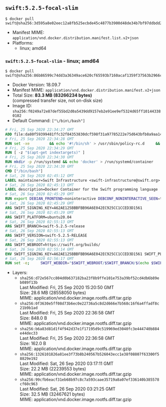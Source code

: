 ## `swift:5.2.5-focal-slim`

```console
$ docker pull swift@sha256:3d595a8e02eec12a8fb525ecbde45c4877b3900d48de34b7bf97ddbdd238e78f
```

-	Manifest MIME: `application/vnd.docker.distribution.manifest.list.v2+json`
-	Platforms:
	-	linux; amd64

### `swift:5.2.5-focal-slim` - linux; amd64

```console
$ docker pull swift@sha256:86b86599c74dd3a36349ace620cf65593b7160acaf1359f37563b2966c2efaa6
```

-	Docker Version: 18.09.7
-	Manifest MIME: `application/vnd.docker.distribution.manifest.v2+json`
-	Total Size: **83.3 MB (83266234 bytes)**  
	(compressed transfer size, not on-disk size)
-	Image ID: `sha256:f0249a72e87def55bd2d0a5439dd9157eb2e91ee9ef5324d65ff101443380102`
-	Default Command: `["\/bin\/bash"]`

```dockerfile
# Fri, 25 Sep 2020 22:34:27 GMT
ADD file:da80f59399481ffc32f84353830dcf598f31a97785222e75d643bfb8a9aa14e7 in / 
# Fri, 25 Sep 2020 22:34:28 GMT
RUN set -xe 		&& echo '#!/bin/sh' > /usr/sbin/policy-rc.d 	&& echo 'exit 101' >> /usr/sbin/policy-rc.d 	&& chmod +x /usr/sbin/policy-rc.d 		&& dpkg-divert --local --rename --add /sbin/initctl 	&& cp -a /usr/sbin/policy-rc.d /sbin/initctl 	&& sed -i 's/^exit.*/exit 0/' /sbin/initctl 		&& echo 'force-unsafe-io' > /etc/dpkg/dpkg.cfg.d/docker-apt-speedup 		&& echo 'DPkg::Post-Invoke { "rm -f /var/cache/apt/archives/*.deb /var/cache/apt/archives/partial/*.deb /var/cache/apt/*.bin || true"; };' > /etc/apt/apt.conf.d/docker-clean 	&& echo 'APT::Update::Post-Invoke { "rm -f /var/cache/apt/archives/*.deb /var/cache/apt/archives/partial/*.deb /var/cache/apt/*.bin || true"; };' >> /etc/apt/apt.conf.d/docker-clean 	&& echo 'Dir::Cache::pkgcache ""; Dir::Cache::srcpkgcache "";' >> /etc/apt/apt.conf.d/docker-clean 		&& echo 'Acquire::Languages "none";' > /etc/apt/apt.conf.d/docker-no-languages 		&& echo 'Acquire::GzipIndexes "true"; Acquire::CompressionTypes::Order:: "gz";' > /etc/apt/apt.conf.d/docker-gzip-indexes 		&& echo 'Apt::AutoRemove::SuggestsImportant "false";' > /etc/apt/apt.conf.d/docker-autoremove-suggests
# Fri, 25 Sep 2020 22:34:29 GMT
RUN [ -z "$(apt-get indextargets)" ]
# Fri, 25 Sep 2020 22:34:30 GMT
RUN mkdir -p /run/systemd && echo 'docker' > /run/systemd/container
# Fri, 25 Sep 2020 22:34:30 GMT
CMD ["/bin/bash"]
# Sat, 26 Sep 2020 02:45:12 GMT
LABEL maintainer=Swift Infrastructure <swift-infrastructure@swift.org>
# Sat, 26 Sep 2020 02:45:13 GMT
LABEL description=Docker Container for the Swift programming language
# Sat, 26 Sep 2020 02:45:29 GMT
RUN export DEBIAN_FRONTEND=noninteractive DEBCONF_NONINTERACTIVE_SEEN=true && apt-get -q update &&     apt-get -q install -y     libcurl4     libxml2     tzdata     && rm -r /var/lib/apt/lists/*
# Sat, 26 Sep 2020 02:45:29 GMT
ARG SWIFT_SIGNING_KEY=A62AE125BBBFBB96A6E042EC925CC1CCED3D1561
# Sat, 26 Sep 2020 02:45:29 GMT
ARG SWIFT_PLATFORM=ubuntu20.04
# Sat, 26 Sep 2020 02:55:13 GMT
ARG SWIFT_BRANCH=swift-5.2.5-release
# Sat, 26 Sep 2020 02:55:13 GMT
ARG SWIFT_VERSION=swift-5.2.5-RELEASE
# Sat, 26 Sep 2020 02:55:13 GMT
ARG SWIFT_WEBROOT=https://swift.org/builds/
# Sat, 26 Sep 2020 02:55:14 GMT
ENV SWIFT_SIGNING_KEY=A62AE125BBBFBB96A6E042EC925CC1CCED3D1561 SWIFT_PLATFORM=ubuntu20.04 SWIFT_BRANCH=swift-5.2.5-release SWIFT_VERSION=swift-5.2.5-RELEASE SWIFT_WEBROOT=https://swift.org/builds/
# Sat, 26 Sep 2020 02:56:17 GMT
RUN set -e;     SWIFT_WEBDIR="$SWIFT_WEBROOT/$SWIFT_BRANCH/$(echo $SWIFT_PLATFORM | tr -d .)/"     && SWIFT_BIN_URL="$SWIFT_WEBDIR/$SWIFT_VERSION/$SWIFT_VERSION-$SWIFT_PLATFORM.tar.gz"     && SWIFT_SIG_URL="$SWIFT_BIN_URL.sig"     && export DEBIAN_FRONTEND=noninteractive     && apt-get -q update && apt-get -q install -y curl gnupg && rm -rf /var/lib/apt/lists/*     && export GNUPGHOME="$(mktemp -d)"     && curl -fsSL "$SWIFT_BIN_URL" -o swift.tar.gz "$SWIFT_SIG_URL" -o swift.tar.gz.sig     && gpg --batch --quiet --keyserver ha.pool.sks-keyservers.net --recv-keys "$SWIFT_SIGNING_KEY"     && gpg --batch --verify swift.tar.gz.sig swift.tar.gz     && tar -xzf swift.tar.gz --directory / --strip-components=1 $SWIFT_VERSION-$SWIFT_PLATFORM/usr/lib/swift/linux     && chmod -R o+r /usr/lib/swift     && rm -rf "$GNUPGHOME" swift.tar.gz.sig swift.tar.gz     && apt-get purge --auto-remove -y curl gnupg
```

-	Layers:
	-	`sha256:d72e567cc804d0b637182ba23f8b9ffe101e753a39bf52cd4db6b89eb089f13b`  
		Last Modified: Fri, 25 Sep 2020 15:20:50 GMT  
		Size: 28.6 MB (28558050 bytes)  
		MIME: application/vnd.docker.image.rootfs.diff.tar.gzip
	-	`sha256:0f3630e5ff08d73b6ec0e22736a5c8d2d666e7b568c16f6a4ffadf8c21b9b1ad`  
		Last Modified: Fri, 25 Sep 2020 22:36:58 GMT  
		Size: 848.0 B  
		MIME: application/vnd.docker.image.rootfs.diff.tar.gzip
	-	`sha256:b6a83d81d1f4f942d37e1f17195d9c519969ed3040fc3e444740b884e44dec33`  
		Last Modified: Fri, 25 Sep 2020 22:36:58 GMT  
		Size: 162.0 B  
		MIME: application/vnd.docker.image.rootfs.diff.tar.gzip
	-	`sha256:1326101826a81ee3f73b8b240567b526043ecc1e38f08807f63300f58829e192`  
		Last Modified: Sat, 26 Sep 2020 03:17:11 GMT  
		Size: 22.2 MB (22239553 bytes)  
		MIME: application/vnd.docker.image.rootfs.diff.tar.gzip
	-	`sha256:99cfb6eacf31eb68b97c8c7a593caae35719a8a07ef336140b385578cf60c963`  
		Last Modified: Sat, 26 Sep 2020 03:21:25 GMT  
		Size: 32.5 MB (32467621 bytes)  
		MIME: application/vnd.docker.image.rootfs.diff.tar.gzip
